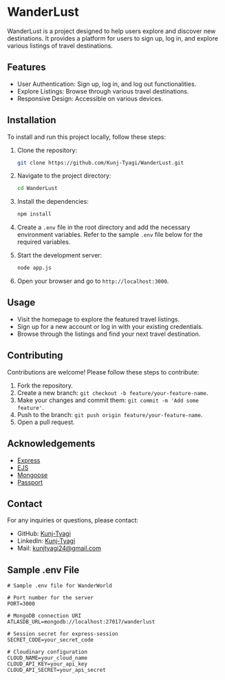 # WanderLust

WanderLust is a project designed to help users explore and discover new destinations. It provides a platform for users to sign up, log in, and explore various listings of travel destinations.

## Features

- User Authentication: Sign up, log in, and log out functionalities.
- Explore Listings: Browse through various travel destinations.
- Responsive Design: Accessible on various devices.

## Installation

To install and run this project locally, follow these steps:

1. Clone the repository:

    ```sh
    git clone https://github.com/Kunj-Tyagi/WanderLust.git
    ```

2. Navigate to the project directory:

    ```sh
    cd WanderLust
    ```

3. Install the dependencies:

    ```sh
    npm install
    ```

4. Create a `.env` file in the root directory and add the necessary environment variables. Refer to the sample `.env` file below for the required variables.



5. Start the development server:

    ```sh
    node app.js
    ```

6. Open your browser and go to `http://localhost:3000`.


## Usage

- Visit the homepage to explore the featured travel listings.
- Sign up for a new account or log in with your existing credentials.
- Browse through the listings and find your next travel destination.

## Contributing

Contributions are welcome! Please follow these steps to contribute:

1. Fork the repository.
2. Create a new branch: `git checkout -b feature/your-feature-name`.
3. Make your changes and commit them: `git commit -m 'Add some feature'`.
4. Push to the branch: `git push origin feature/your-feature-name`.
5. Open a pull request.

## Acknowledgements

- [Express](https://expressjs.com/)
- [EJS](https://ejs.co/)
- [Mongoose](https://mongoosejs.com/)
- [Passport](http://www.passportjs.org/)

## Contact

For any inquiries or questions, please contact:

- GitHub: [Kunj-Tyagi](https://github.com/Kunj-Tyagi)
- LinkedIn: [Kunj-Tyagi](https://www.linkedin.com/in/kunj-tyagi-07688423b/)
- Mail: kunjtyagi24@gmail.com



## Sample .env File

```dotenv
# Sample .env file for WanderWorld

# Port number for the server
PORT=3000

# MongoDB connection URI
ATLASDB_URL=mongodb://localhost:27017/wanderlust

# Session secret for express-session
SECRET_CODE=your_secret_code

# Cloudinary configuration
CLOUD_NAME=your_cloud_name
CLOUD_API_KEY=your_api_key
CLOUD_API_SECRET=your_api_secret
